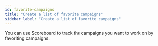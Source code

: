 ```yaml
---
id: favorite-campaigns
title: "Create a list of favorite campaigns"
sidebar_label: "Create a list of favorite campaigns"
---
```


You can use Scoreboard to track the campaigns you want to work on by favoriting campaigns.

